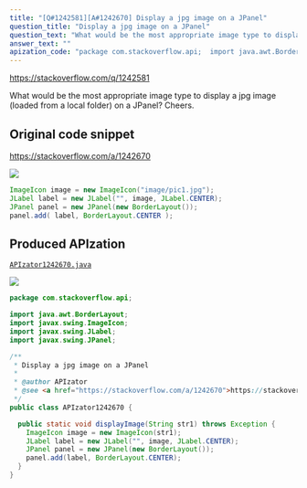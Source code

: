 ```yaml
---
title: "[Q#1242581][A#1242670] Display a jpg image on a JPanel"
question_title: "Display a jpg image on a JPanel"
question_text: "What would be the most appropriate image type to display a jpg image (loaded from a local folder) on a JPanel? Cheers."
answer_text: ""
apization_code: "package com.stackoverflow.api;  import java.awt.BorderLayout; import javax.swing.ImageIcon; import javax.swing.JLabel; import javax.swing.JPanel;  /**  * Display a jpg image on a JPanel  *  * @author APIzator  * @see <a href=\"https://stackoverflow.com/a/1242670\">https://stackoverflow.com/a/1242670</a>  */ public class APIzator1242670 {    public static void displayImage(String str1) throws Exception {     ImageIcon image = new ImageIcon(str1);     JLabel label = new JLabel(\"\", image, JLabel.CENTER);     JPanel panel = new JPanel(new BorderLayout());     panel.add(label, BorderLayout.CENTER);   } }"
---
```


https://stackoverflow.com/q/1242581

What would be the most appropriate image type to display a jpg image (loaded from a local folder) on a JPanel?
Cheers.



## Original code snippet

https://stackoverflow.com/a/1242670



<div class="code-logo"><img src="/stackoverflow.png" /></div>

```java
ImageIcon image = new ImageIcon("image/pic1.jpg");
JLabel label = new JLabel("", image, JLabel.CENTER);
JPanel panel = new JPanel(new BorderLayout());
panel.add( label, BorderLayout.CENTER );
```

## Produced APIzation

[`APIzator1242670.java`](https://github.com/blind-papers/apization-temp-data/raw/main/search/APIzator1242670.java)

<div class="code-logo"><img src="/apizator.png" /></div>

```java
package com.stackoverflow.api;

import java.awt.BorderLayout;
import javax.swing.ImageIcon;
import javax.swing.JLabel;
import javax.swing.JPanel;

/**
 * Display a jpg image on a JPanel
 *
 * @author APIzator
 * @see <a href="https://stackoverflow.com/a/1242670">https://stackoverflow.com/a/1242670</a>
 */
public class APIzator1242670 {

  public static void displayImage(String str1) throws Exception {
    ImageIcon image = new ImageIcon(str1);
    JLabel label = new JLabel("", image, JLabel.CENTER);
    JPanel panel = new JPanel(new BorderLayout());
    panel.add(label, BorderLayout.CENTER);
  }
}

```